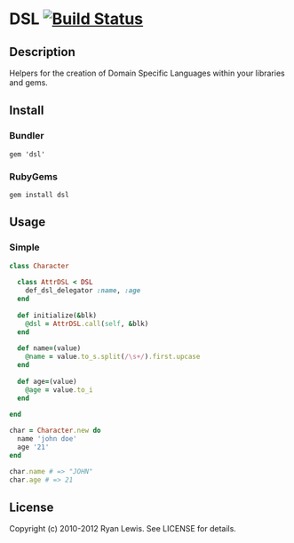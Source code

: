 # DSL [![Build Status](https://secure.travis-ci.org/c00lryguy/dsl.png)](http://travis-ci.org/c00lryguy/dsl)

## Description

Helpers for the creation of Domain Specific Languages within your libraries and gems.

## Install

### Bundler

`gem 'dsl'`

### RubyGems

`gem install dsl`

## Usage


### Simple

```ruby
class Character
  
  class AttrDSL < DSL
    def_dsl_delegator :name, :age
  end
  
  def initialize(&blk)
    @dsl = AttrDSL.call(self, &blk)
  end
  
  def name=(value)
    @name = value.to_s.split(/\s+/).first.upcase
  end
  
  def age=(value)
    @age = value.to_i
  end
  
end

char = Character.new do
  name 'john doe'
  age '21'
end

char.name # => "JOHN"
char.age # => 21
```

## License

Copyright (c) 2010-2012 Ryan Lewis. See LICENSE for details.